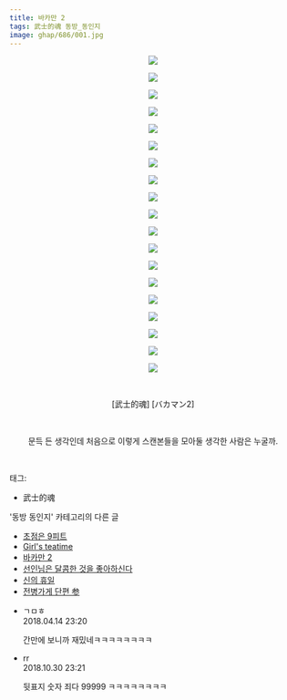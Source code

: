 ```yaml
---
title: 바카만 2
tags: 武士的魂 동방_동인지
image: ghap/686/001.jpg
---
```

<div class="article">
<p style="text-align: center; clear: none; float: none;"><img src="{{ site.nasurl }}/ghap/686/001.jpg"/></p>
<p style="text-align: center; clear: none; float: none;"><img src="{{ site.nasurl }}/ghap/686/002.jpg"/></p>
<p style="text-align: center; clear: none; float: none;"><img src="{{ site.nasurl }}/ghap/686/003.jpg"/></p>
<p style="text-align: center; clear: none; float: none;"><img src="{{ site.nasurl }}/ghap/686/004.jpg"/></p>
<p style="text-align: center; clear: none; float: none;"><img src="{{ site.nasurl }}/ghap/686/005.jpg"/></p>
<p style="text-align: center; clear: none; float: none;"><img src="{{ site.nasurl }}/ghap/686/006.jpg"/></p>
<p style="text-align: center; clear: none; float: none;"><img src="{{ site.nasurl }}/ghap/686/007.jpg"/></p>
<p style="text-align: center; clear: none; float: none;"><img src="{{ site.nasurl }}/ghap/686/008.jpg"/></p>
<p style="text-align: center; clear: none; float: none;"><img src="{{ site.nasurl }}/ghap/686/009.jpg"/></p>
<p style="text-align: center; clear: none; float: none;"><img src="{{ site.nasurl }}/ghap/686/010.jpg"/></p>
<p style="text-align: center; clear: none; float: none;"><img src="{{ site.nasurl }}/ghap/686/011.jpg"/></p>
<p style="text-align: center; clear: none; float: none;"><img src="{{ site.nasurl }}/ghap/686/012.jpg"/></p>
<p style="text-align: center; clear: none; float: none;"><img src="{{ site.nasurl }}/ghap/686/013.jpg"/></p>
<p style="text-align: center; clear: none; float: none;"><img src="{{ site.nasurl }}/ghap/686/014.jpg"/></p>
<p style="text-align: center; clear: none; float: none;"><img src="{{ site.nasurl }}/ghap/686/015.jpg"/></p>
<p style="text-align: center; clear: none; float: none;"><img src="{{ site.nasurl }}/ghap/686/016.jpg"/></p>
<p style="text-align: center; clear: none; float: none;"><img src="{{ site.nasurl }}/ghap/686/017.jpg"/></p>
<p style="text-align: center; clear: none; float: none;"><img src="{{ site.nasurl }}/ghap/686/018.jpg"/></p>
<p style="text-align: center; clear: none; float: none;"><img src="{{ site.nasurl }}/ghap/686/019.jpg"/></p>
<p style="text-align: center; clear: none; float: none;"><br/></p>
<p style="text-align: center; clear: none; float: none;">[武士的魂] [バカマン2]</p>
<p style="text-align: center; clear: none; float: none;"><br/></p>
<p style="text-align: center; clear: none; float: none;">문득 든 생각인데 처음으로 이렇게 스캔본들을 모아둘 생각한 사람은 누굴까.</p>
<p><br/></p>
</div><div class="tagTrail">
<p>태그: </p>
<ul>
<li>武士的魂</li>
</ul>
</div><div class="another">
<p>'동방 동인지' 카테고리의 다른 글</p>
<ul>
<li><a href="/2016-07-05-ghap_688">초점은 9피트</a></li>
<li><a href="/2016-07-05-ghap_687">Girl's teatime</a></li>
<li><a href="/2016-07-05-ghap_686">바카만 2</a></li>
<li><a href="/2016-07-05-ghap_685">선인님은 달콤한 것을 좋아하신다</a></li>
<li><a href="/2016-07-05-ghap_684">신의 휴일</a></li>
<li><a href="/2016-07-05-ghap_683">전병가게 단편 参</a></li>
</ul>
</div><div class="cb_module cb_fluid">
<div class="cb_wrt cb_profile">
<div class="comment">
<ul>
<li class="cb_thumb_off" id="comment15239056">
<div class="cb_comment_area">
<div class="cb_info_area">
<div class="cb_section">
<span class="cb_nick_name">ㄱㅁㅎ</span>
</div>
<div class="cb_section">
<span class="cb_date">2018.04.14 23:20 </span>
</div>
</div>
<div class="cb_dsc_comment">
<p class="cb_dsc">
											간만에 보니까 재밌네ㅋㅋㅋㅋㅋㅋㅋㅋ
										</p>
</div>
</div></li>
<li class="cb_thumb_off" id="comment15365260">
<div class="cb_comment_area">
<div class="cb_info_area">
<div class="cb_section">
<span class="cb_nick_name">rr</span>
</div>
<div class="cb_section">
<span class="cb_date">2018.10.30 23:21 </span>
</div>
</div>
<div class="cb_dsc_comment">
<p class="cb_dsc">
											뒷표지 숫자 죄다 99999 ㅋㅋㅋㅋㅋㅋㅋㅋ
										</p>
</div>
</div></li>
</ul>
</div>
</div><!-- commentList close -->
</div>